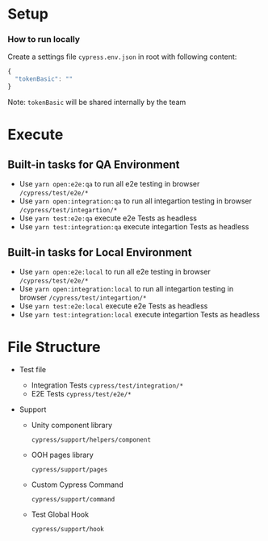 # Setup

### How to run locally

Create a settings file `cypress.env.json` in root with following content:
````javascript
{
  "tokenBasic": ""
}
````
Note: `tokenBasic` will be shared internally by the team

# Execute

## Built-in tasks for QA Environment
* Use `yarn open:e2e:qa` to run all e2e testing in browser `/cypress/test/e2e/*`
* Use `yarn open:integration:qa` to run all integartion testing in browser `/cypress/test/integartion/*`
* Use `yarn test:e2e:qa` execute e2e Tests as headless
* Use `yarn test:integration:qa` execute integartion Tests as headless

## Built-in tasks for Local Environment
* Use `yarn open:e2e:local` to run all e2e testing in browser `/cypress/test/e2e/*`
* Use `yarn open:integration:local` to run all integartion testing in browser `/cypress/test/integartion/*`
* Use `yarn test:e2e:local` execute e2e Tests as headless
* Use `yarn test:integration:local` execute integartion Tests as headless

# File Structure

* Test file
    * Integration Tests
            `cypress/test/integration/*`
    * E2E Tests
            `cypress/test/e2e/*`

* Support
    * Unity component library
        ```
        cypress/support/helpers/component
        ```

    * OOH pages library        
        ```
        cypress/support/pages
        ```

    * Custom Cypress Command
        ```
        cypress/support/command
        ```

    * Test Global Hook
        ```
        cypress/support/hook
        ```


